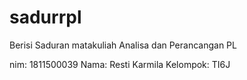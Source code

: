 # sadurrpl
Berisi Saduran matakuliah Analisa dan Perancangan PL

nim: 1811500039
Nama: Resti Karmila
Kelompok: TI6J


